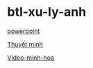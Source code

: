 # btl-xu-ly-anh

[powerpoint](https://drive.google.com/file/d/1f1hDZog1c_dryrvS7mGJyaf7Szw1LBWf/view)

[Thuyết minh](https://drive.google.com/file/d/1uYVQW8l6WWIOWcPu9wkYxdIe7OjiVMcs/view)

[Video-minh-hoa](https://drive.google.com/file/d/1tsx2Bm6PSBW3FgiecnbPfe5TRoZteiuq/view?usp=sharing)
